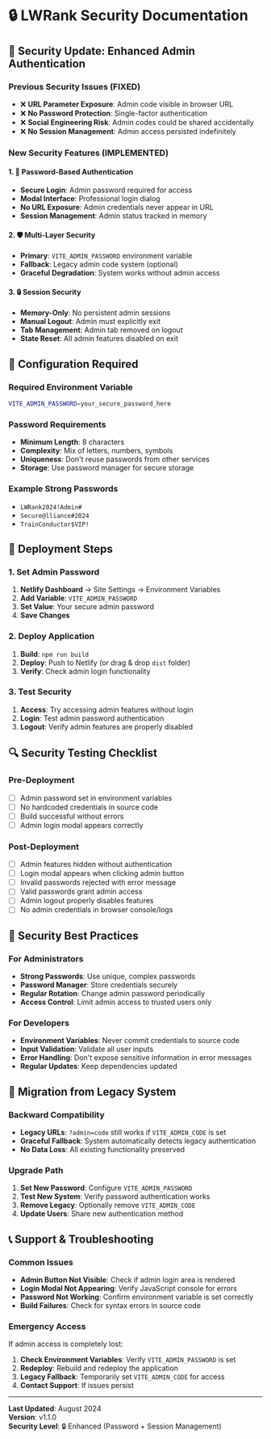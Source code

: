 # 🔒 LWRank Security Documentation

## 🚨 **Security Update: Enhanced Admin Authentication**

### **Previous Security Issues (FIXED)**
- ❌ **URL Parameter Exposure**: Admin code visible in browser URL
- ❌ **No Password Protection**: Single-factor authentication
- ❌ **Social Engineering Risk**: Admin codes could be shared accidentally
- ❌ **No Session Management**: Admin access persisted indefinitely

### **New Security Features (IMPLEMENTED)**

#### **1. 🔐 Password-Based Authentication**
- **Secure Login**: Admin password required for access
- **Modal Interface**: Professional login dialog
- **No URL Exposure**: Admin credentials never appear in URL
- **Session Management**: Admin status tracked in memory

#### **2. 🛡️ Multi-Layer Security**
- **Primary**: `VITE_ADMIN_PASSWORD` environment variable
- **Fallback**: Legacy admin code system (optional)
- **Graceful Degradation**: System works without admin access

#### **3. 🔒 Session Security**
- **Memory-Only**: No persistent admin sessions
- **Manual Logout**: Admin must explicitly exit
- **Tab Management**: Admin tab removed on logout
- **State Reset**: All admin features disabled on exit

## 🔧 **Configuration Required**

### **Required Environment Variable**
```bash
VITE_ADMIN_PASSWORD=your_secure_password_here
```

### **Password Requirements**
- **Minimum Length**: 8 characters
- **Complexity**: Mix of letters, numbers, symbols
- **Uniqueness**: Don't reuse passwords from other services
- **Storage**: Use password manager for secure storage

### **Example Strong Passwords**
- `LWRank2024!Admin#`
- `Secure@lliance#2024`
- `TrainConductor$VIP!`

## 🚀 **Deployment Steps**

### **1. Set Admin Password**
1. **Netlify Dashboard** → Site Settings → Environment Variables
2. **Add Variable**: `VITE_ADMIN_PASSWORD`
3. **Set Value**: Your secure admin password
4. **Save Changes**

### **2. Deploy Application**
1. **Build**: `npm run build`
2. **Deploy**: Push to Netlify (or drag & drop `dist` folder)
3. **Verify**: Check admin login functionality

### **3. Test Security**
1. **Access**: Try accessing admin features without login
2. **Login**: Test admin password authentication
3. **Logout**: Verify admin features are properly disabled

## 🔍 **Security Testing Checklist**

### **Pre-Deployment**
- [ ] Admin password set in environment variables
- [ ] No hardcoded credentials in source code
- [ ] Build successful without errors
- [ ] Admin login modal appears correctly

### **Post-Deployment**
- [ ] Admin features hidden without authentication
- [ ] Login modal appears when clicking admin button
- [ ] Invalid passwords rejected with error message
- [ ] Valid passwords grant admin access
- [ ] Admin logout properly disables features
- [ ] No admin credentials in browser console/logs

## 🚨 **Security Best Practices**

### **For Administrators**
- **Strong Passwords**: Use unique, complex passwords
- **Password Manager**: Store credentials securely
- **Regular Rotation**: Change admin password periodically
- **Access Control**: Limit admin access to trusted users only

### **For Developers**
- **Environment Variables**: Never commit credentials to source code
- **Input Validation**: Validate all user inputs
- **Error Handling**: Don't expose sensitive information in error messages
- **Regular Updates**: Keep dependencies updated

## 🔄 **Migration from Legacy System**

### **Backward Compatibility**
- **Legacy URLs**: `?admin=code` still works if `VITE_ADMIN_CODE` is set
- **Graceful Fallback**: System automatically detects legacy authentication
- **No Data Loss**: All existing functionality preserved

### **Upgrade Path**
1. **Set New Password**: Configure `VITE_ADMIN_PASSWORD`
2. **Test New System**: Verify password authentication works
3. **Remove Legacy**: Optionally remove `VITE_ADMIN_CODE`
4. **Update Users**: Share new authentication method

## 📞 **Support & Troubleshooting**

### **Common Issues**
- **Admin Button Not Visible**: Check if admin login area is rendered
- **Login Modal Not Appearing**: Verify JavaScript console for errors
- **Password Not Working**: Confirm environment variable is set correctly
- **Build Failures**: Check for syntax errors in source code

### **Emergency Access**
If admin access is completely lost:
1. **Check Environment Variables**: Verify `VITE_ADMIN_PASSWORD` is set
2. **Redeploy**: Rebuild and redeploy the application
3. **Legacy Fallback**: Temporarily set `VITE_ADMIN_CODE` for access
4. **Contact Support**: If issues persist

---

**Last Updated**: August 2024  
**Version**: v1.1.0  
**Security Level**: 🔒 Enhanced (Password + Session Management)

